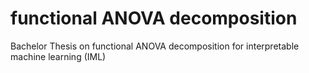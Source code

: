 # functional ANOVA decomposition
Bachelor Thesis on functional ANOVA decomposition for interpretable machine learning (IML)
